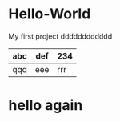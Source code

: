 # Hello-World
My first project
dddddddddddd 

|abc|def|234|
|---|---|---|
|qqq|eee|rrr|

# hello again
